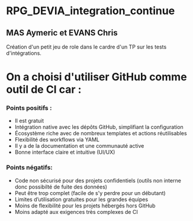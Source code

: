 # RPG_DEVIA_integration_continue

## MAS Aymeric et EVANS Chris

Création d'un petit jeu de role dans le cardre d'un TP sur les tests d'intégrations.

# On a choisi d'utiliser GitHub comme outil de CI car :

### Points positifs :
- Il est gratuit
- Intégration native avec les dépôts GitHub, simplifiant la configuration
- Écosystème riche avec de nombreux templates et actions réutilisables
- Flexibilité des workflows via YAML
- Il y a de la documentation et une communauté active
- Bonne interface claire et intuitive (UI/UX)


### Points négatifs:
- Code non sécurisé pour des projets confidentiels (outils non interne donc possibilté de fuite des données)
- Peut être trop complet (facile de s'y perdre pour un débutant)
- Limites d’utilisation gratuites pour les grandes équipes
- Moins de flexibilité pour les projets hébergés hors GitHub
- Moins adapté aux exigences très complexes de CI
